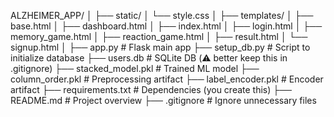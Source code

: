 ALZHEIMER_APP/
│
├── static/
│   └── style.css
│
├── templates/
│   ├── base.html
│   ├── dashboard.html
│   ├── index.html
│   ├── login.html
│   ├── memory_game.html
│   ├── reaction_game.html
│   ├── result.html
│   └── signup.html
│
├── app.py                # Flask main app
├── setup_db.py           # Script to initialize database
├── users.db              # SQLite DB (⚠️ better keep this in .gitignore)
├── stacked_model.pkl     # Trained ML model
├── column_order.pkl      # Preprocessing artifact
├── label_encoder.pkl     # Encoder artifact
├── requirements.txt      # Dependencies (you create this)
├── README.md             # Project overview
├── .gitignore            # Ignore unnecessary files
